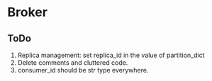 # Broker

## ToDo
1. Replica management: set replica_id in the value of partition_dict
2. Delete comments and cluttered code.
3. consumer_id should be str type everywhere.